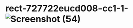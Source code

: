 # rect-727722eucd008-cc1-1-![Screenshot (54)](https://github.com/arulswaminathan04/rect-727722eucd008-cc1-1-/assets/151495918/417caaf6-9081-4972-b413-3862885d28c4)

